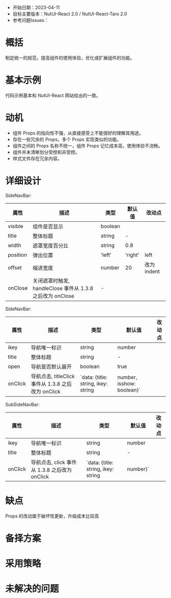 - 开始日期：2023-04-11
- 目标主要版本：NutUI-React 2.0 / NutUI-React-Taro 2.0
- 参考问题Issues：

# 概括

制定统一的规范，提高组件的使用体验，优化或扩展组件的功能。


# 基本示例

代码示例基本和 NutUI-React 网站给出的一致。


# 动机

- 组件 Props 的指向性不强，从直接感受上不能很好的理解其用途。
- 存在一些冗余的 Props，多个 Props 实现类似的功能。
- 组件之间的 Props 名称不统一，组件 Props 记忆成本高，使用体验不流畅。
- 组件并未清晰划分受控和非受控。
- 样式文件存在冗余内容。


# 详细设计


SideNavBar:

| 属性 | 描述 | 类型 | 默认值 | 改动点 |
| --- | --- | --- | --- | --- |
| visible | 组件是否显示 | boolean |  |  |
| title | 整体标题 | string | - |  |
| width | 遮罩宽度百分比 | string | 0.8 |  |
| position | 弹出位置 | 'left' | 'right' | left |  |
| offset | 缩进宽度 | number | 20 | 改为 indent |
| onClose | 关闭遮罩时触发, handleClose 事件从 1.3.8 之后改为 onClose | - |  |  |

SideNavBar:
    
| 属性 | 描述 | 类型 | 默认值 | 改动点 |
| --- | --- | --- | --- | --- |
| ikey | 导航唯一标识 | string | number |  | 改为 key  功能实现不依赖，可改为 value，描述文案改为每一项的值 @王备  |
| title | 整体标题 | string | - |  |
| open | 导航是否默认展开 | boolean | true |  |
| onClick | 导航点击, titleClick 事件从 1.3.8 之后改为 onClick | `data: {title: string, ikey: string | number, isshow: boolean}` |  |  |

SubSideNavBar:
    
| 属性 | 描述 | 类型 | 默认值 | 改动点 |
| --- | --- | --- | --- | --- |
| ikey | 导航唯一标识 | string | number |  | 改为 key  功能实现不依赖，可改为 value，描述文案改为每一项的值 @王备  |
| title | 整体标题 | string | - |  |
| onClick | 导航点击, click 事件从 1.3.8 之后改为 onClick | `data: {title: string, ikey: string | number}` |  |  |


# 缺点

Props 的改动属于破坏性更新，升级成本比较高

# 备择方案


# 采用策略


# 未解决的问题

